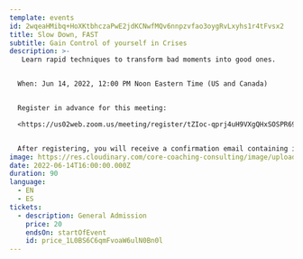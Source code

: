 ```yaml
---
template: events
id: 2wqeaHMibq+HoXKtbhczaPwE2jdKCNwfMQv6nnpzvfao3oygRvLxyhs1r4tFvsx2
title: Slow Down, FAST
subtitle: Gain Control of yourself in Crises
description: >-
   Learn rapid techniques to transform bad moments into good ones. 


  When: Jun 14, 2022, 12:00 PM Noon Eastern Time (US and Canada) 


  Register in advance for this meeting:

  <https://us02web.zoom.us/meeting/register/tZIoc-qprj4uH9VXgQHxSOSPR69cBjaqwbi4> 


  After registering, you will receive a confirmation email containing information about joining the meeting.
image: https://res.cloudinary.com/core-coaching-consulting/image/upload/v1648312183/really_fast_ways_to_slow_down_fafekb.jpg
date: 2022-06-14T16:00:00.000Z
duration: 90
language:
  - EN
  - ES
tickets:
  - description: General Admission
    price: 20
    endsOn: startOfEvent
    id: price_1L0BS6C6qmFvoaW6ulN0Bn0l
---
```

